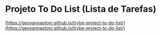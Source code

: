 # Projeto To Do List (Lista de Tarefas)
[https://geovannaotoni.github.io/trybe-project-to-do-list/](https://geovannaotoni.github.io/trybe-project-to-do-list/)
